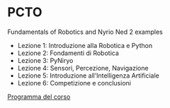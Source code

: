 # PCTO
Fundamentals of Robotics and Nyrio Ned 2 examples
- Lezione 1: Introduzione alla Robotica e Python
- Lezione 2: Fondamenti di Robotica
- Lezione 3: PyNiryo
- Lezione 4: Sensori, Percezione, Navigazione
- Lezione 5: Introduzione all’Intelligenza Artificiale
- Lezione 6: Competizione e conclusioni

[Programma del corso](programma.pdf)
